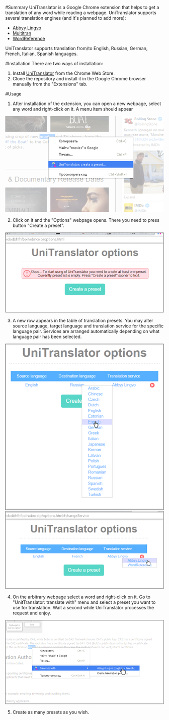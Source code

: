 #Summary
UniTranslator is a Google Chrome extension that helps to get a translation of any word while reading a webpage. 
UniTranslator supports several translation engines (and it's planned to add more): 
- [Abbyy Lingvo](http://www.lingvo-online.ru/ru/Translate/en-ru) 
- [Multitran](http://www.multitran.ru/c/m.exe?a=1&SHL=2)
- [WordReference](http://wordreference.com)

UniTranslator supports translation from/to English, Russian, German, French, Italian, Spanish languages. 

#Installation 
There are two ways of installation: 

1. Install [UniTranslator](https://chrome.google.com/webstore/detail/unitranslator/mmeinjpglklclibddfmbckojmbjmogel) from the Chrome Web Store. 
2. Clone the repository and install it in the Google Chrome browser manually from the "Extensions" tab.

#Usage 
1. After installation of the extension, you can open a new webpage, select any word and right-click on it. A menu item should appear

  !["Create a new preset" menu](/media/screenshots/usage-1.png)

2. Click on it and the "Options" webpage opens. There you need to press button "Create a preset".

  ![Brand new "Options" page](/media/screenshots/usage-2.png)

3. A new row appears in the table of translation presets. You may alter source language, target language and translation service for the specific language pair. Services are arranged automatically depending on what language pair has been selected. 

  ![Altering of a target language](/media/screenshots/usage-3.png)
  ![Altering of a service](/media/screenshots/usage-4.png)

4. On the arbitrary webpage select a word and right-click on it. Go to "UnitTranslator: translate with" menu and select a preset you want to use for translation. Wait a second while UniTranslator processes the request and enjoy.

  ![Translate a word](/media/screenshots/usage-5.png)

5. Create as many presets as you wish. 
